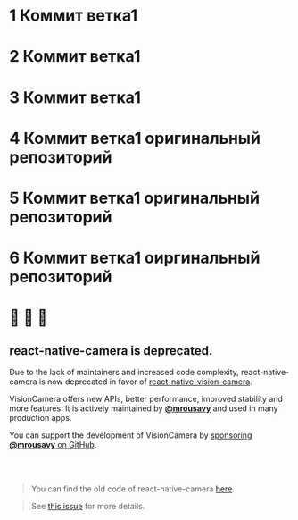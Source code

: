 # 1 Коммит ветка1
# 2 Коммит ветка1
# 3 Коммит ветка1
# 4 Коммит ветка1 оригинальный репозиторий
# 5 Коммит ветка1 оригинальный репозиторий
# 6 Коммит ветка1 оиргинальный репозиторий
# 🚧 🚧 🚧
## react-native-camera is deprecated.

Due to the lack of maintainers and increased code complexity, react-native-camera is now deprecated in favor of [react-native-vision-camera](https://github.com/mrousavy/react-native-vision-camera).

VisionCamera offers new APIs, better performance, improved stability and more features.
It is actively maintained by [**@mrousavy**](https://github.com/mrousavy) and used in many production apps.

You can support the development of VisionCamera by [sponsoring **@mrousavy** on GitHub](https://github.com/sponsors/mrousavy).

<br />
<br />

> You can find the old code of react-native-camera [here](https://github.com/react-native-camera/react-native-camera/tree/master).

> See [this issue](https://github.com/react-native-community/react-native-camera/issues/3000) for more details.
